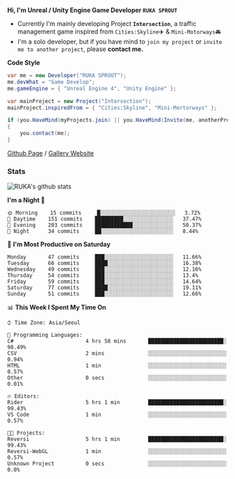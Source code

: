 **Hi, I'm Unreal / Unity Engine Game Developer `RUKA SPROUT`**

- Currently I'm mainly developing Project **`Intersection`**, a traffic management game inspired from `Cities:Skyline`✈️ & `Mini-Motorways`🚘
- I'm a solo developer, but if you have mind to `join my project` or `invite me to another project`, please **contact me.**

**Code Style**

```csharp
var me = new Developer("RUKA SPROUT");
me.devWhat = "Game Develop";
me.gameEngine = { "Unreal Engine 4", "Unity Engine" };
```

```csharp
var mainProject = new Project("Intersection");
mainProject.inspiredFrom = { "Cities:Skyline", "Mini-Mortorways" };

if (you.HaveMind(myProjects.join) || you.HaveMind(Invite(me, anotherProject)))
{
    you.contact(me);
}
```

[Github Page](https://lutca1320.github.io/) / [Gallery Website](https://rukasp.xyz/)

### Stats

![RUKA's github stats](https://github-readme-stats.vercel.app/api?username=lutca1320&theme=dracula&show_icons=true&include_all_commits=true&count_private=true&hide=contribs,prs)

<!--START_SECTION:waka-->
**I'm a Night 🦉** 

```text
🌞 Morning    15 commits     █░░░░░░░░░░░░░░░░░░░░░░░░   3.72% 
🌆 Daytime    151 commits    █████████░░░░░░░░░░░░░░░░   37.47% 
🌃 Evening    203 commits    ████████████░░░░░░░░░░░░░   50.37% 
🌙 Night      34 commits     ██░░░░░░░░░░░░░░░░░░░░░░░   8.44%

```
📅 **I'm Most Productive on Saturday** 

```text
Monday       47 commits     ███░░░░░░░░░░░░░░░░░░░░░░   11.66% 
Tuesday      66 commits     ████░░░░░░░░░░░░░░░░░░░░░   16.38% 
Wednesday    49 commits     ███░░░░░░░░░░░░░░░░░░░░░░   12.16% 
Thursday     54 commits     ███░░░░░░░░░░░░░░░░░░░░░░   13.4% 
Friday       59 commits     ███░░░░░░░░░░░░░░░░░░░░░░   14.64% 
Saturday     77 commits     ████░░░░░░░░░░░░░░░░░░░░░   19.11% 
Sunday       51 commits     ███░░░░░░░░░░░░░░░░░░░░░░   12.66%

```


📊 **This Week I Spent My Time On** 

```text
⌚︎ Time Zone: Asia/Seoul

💬 Programming Languages: 
C#                       4 hrs 58 mins       ████████████████████████░   98.49% 
CSV                      2 mins              ░░░░░░░░░░░░░░░░░░░░░░░░░   0.94% 
HTML                     1 min               ░░░░░░░░░░░░░░░░░░░░░░░░░   0.57% 
Other                    0 secs              ░░░░░░░░░░░░░░░░░░░░░░░░░   0.01%

🔥 Editors: 
Rider                    5 hrs 1 min         ████████████████████████░   99.43% 
VS Code                  1 min               ░░░░░░░░░░░░░░░░░░░░░░░░░   0.57%

🐱‍💻 Projects: 
Reversi                  5 hrs 1 min         ████████████████████████░   99.43% 
Reversi-WebGL            1 min               ░░░░░░░░░░░░░░░░░░░░░░░░░   0.57% 
Unknown Project          0 secs              ░░░░░░░░░░░░░░░░░░░░░░░░░   0.0%

```


<!--END_SECTION:waka-->
